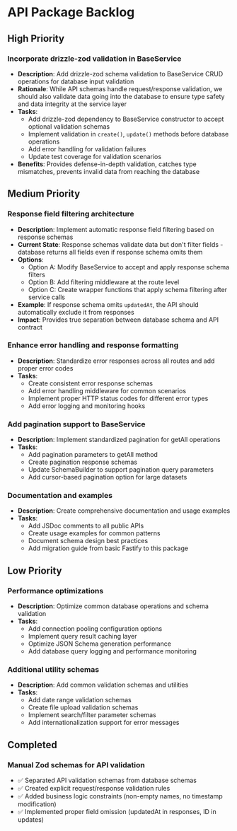 # API Package Backlog

## High Priority

### Incorporate drizzle-zod validation in BaseService
- **Description**: Add drizzle-zod schema validation to BaseService CRUD operations for database input validation
- **Rationale**: While API schemas handle request/response validation, we should also validate data going into the database to ensure type safety and data integrity at the service layer
- **Tasks**:
  - Add drizzle-zod dependency to BaseService constructor to accept optional validation schemas
  - Implement validation in `create()`, `update()` methods before database operations
  - Add error handling for validation failures
  - Update test coverage for validation scenarios
- **Benefits**: Provides defense-in-depth validation, catches type mismatches, prevents invalid data from reaching the database

## Medium Priority

### Response field filtering architecture
- **Description**: Implement automatic response field filtering based on response schemas
- **Current State**: Response schemas validate data but don't filter fields - database returns all fields even if response schema omits them
- **Options**:
  - Option A: Modify BaseService to accept and apply response schema filters
  - Option B: Add filtering middleware at the route level
  - Option C: Create wrapper functions that apply schema filtering after service calls
- **Example**: If response schema omits `updatedAt`, the API should automatically exclude it from responses
- **Impact**: Provides true separation between database schema and API contract

### Enhance error handling and response formatting
- **Description**: Standardize error responses across all routes and add proper error codes
- **Tasks**:
  - Create consistent error response schemas
  - Add error handling middleware for common scenarios
  - Implement proper HTTP status codes for different error types
  - Add error logging and monitoring hooks

### Add pagination support to BaseService
- **Description**: Implement standardized pagination for getAll operations
- **Tasks**:
  - Add pagination parameters to getAll method
  - Create pagination response schemas
  - Update SchemaBuilder to support pagination query parameters
  - Add cursor-based pagination option for large datasets

### Documentation and examples
- **Description**: Create comprehensive documentation and usage examples
- **Tasks**:
  - Add JSDoc comments to all public APIs
  - Create usage examples for common patterns
  - Document schema design best practices
  - Add migration guide from basic Fastify to this package

## Low Priority

### Performance optimizations
- **Description**: Optimize common database operations and schema validation
- **Tasks**:
  - Add connection pooling configuration options
  - Implement query result caching layer
  - Optimize JSON Schema generation performance
  - Add database query logging and performance monitoring

### Additional utility schemas
- **Description**: Add common validation schemas and utilities
- **Tasks**:
  - Add date range validation schemas
  - Create file upload validation schemas
  - Implement search/filter parameter schemas
  - Add internationalization support for error messages

## Completed

### Manual Zod schemas for API validation
- ✅ Separated API validation schemas from database schemas
- ✅ Created explicit request/response validation rules
- ✅ Added business logic constraints (non-empty names, no timestamp modification)
- ✅ Implemented proper field omission (updatedAt in responses, ID in updates)